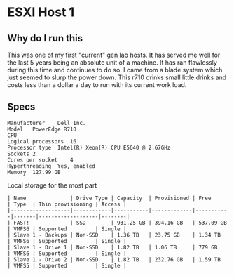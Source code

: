 # ESXI Host 1

## Why do I run this
This was one of my first "current" gen lab hosts. It has served me well for the last 5 years being an absolute unit of a machine. It has ran flawlessly during this time and continues to do so. I came from a blade system which just seemed to slurp the power down. This r710 drinks small little drinks and costs less than a dollar a day to run with its current work load. 

## Specs 

```
Manufacturer	Dell Inc.
Model	PowerEdge R710
CPU	
Logical processors	16
Processor type	Intel(R) Xeon(R) CPU E5640 @ 2.67GHz
Sockets	2
Cores per socket	4
Hyperthreading	Yes, enabled
Memory	127.99 GB
```

Local storage for the most part  
```
| Name              | Drive Type | Capacity  | Provisioned | Free      | Type  | Thin provisioning | Access |
|-------------------|------------|-----------|-------------|-----------|-------|-------------------|--------|
| FAST!             | SSD        | 931.25 GB | 394.16 GB   | 537.09 GB | VMFS6 | Supported         | Single |
| Slave 1 - Backups | Non-SSD    | 1.36 TB   | 23.75 GB    | 1.34 TB   | VMFS6 | Supported         | Single |
| Slave 1 - Drive 1 | Non-SSD    | 1.82 TB   | 1.06 TB     | 779 GB    | VMFS6 | Supported         | Single |
| Slave 1 - Drive 2 | Non-SSD    | 1.82 TB   | 232.76 GB   | 1.59 TB   | VMFS5 | Supported         | Single |
```
